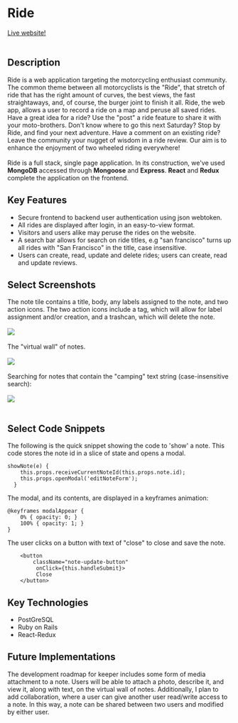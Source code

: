 # Ride

[Live website!](https://ride-mern.herokuapp.com/)
<br></br>

## Description
Ride is a web application targeting the motorcycling enthusiast community.  The common theme between all motorcyclists is the "Ride", that stretch of ride that has the right amount of curves, the best views, the fast straightaways, and, of course, the burger joint to finish it all.  Ride, the web app, allows a user to record a ride on a map and peruse all saved rides.  Have a great idea for a ride? Use the "post" a ride feature to share it with your moto-brothers.  Don't know where to go this next Saturday?  Stop by Ride, and find your next adventure.  Have a comment on an existing ride?  Leave the community your nugget of wisdom in a ride review.  Our aim is to enhance the enjoyment of two wheeled riding everywhere!
<br></br>
Ride is a full stack, single page application.  In its construction, we've used __MongoDB__ accessed through __Mongoose__ and __Express__. __React__ and __Redux__ complete the application on the frontend.


## Key Features
  * Secure frontend to backend user authentication using json webtoken.
  * All rides are displayed after login, in an easy-to-view format.
  * Visitors and users alike may peruse the rides on the website.
  * A search bar allows for search on ride titles, e.g "san francisco" turns up all rides with "San Francisco" in the title, case insensitive.
  * Users can create, read, update and delete rides; users can create, read and update reviews.
  
## Select Screenshots
The note tile contains a title, body, any labels assigned to the note, and two action icons.  The two action icons include a tag, which will allow for label assignment and/or creation, and a trashcan, which will delete the note.<br></br>
<img src="https://sk-github-screenshots.s3-us-west-1.amazonaws.com/Screen+Shot+2019-11-15+at+10.31.09+AM.png" /><br></br>
The "virtual wall" of notes.<br></br>
<img src="https://sk-github-screenshots.s3-us-west-1.amazonaws.com/Screen+Shot+2019-11-15+at+11.25.36+AM.png" /><br></br>
Searching for notes that contain the "camping" text string (case-insensitive search):<br></br>
<img src="https://sk-github-screenshots.s3-us-west-1.amazonaws.com/Screen+Shot+2019-11-15+at+11.28.58+AM.png" /><br></br>

## Select Code Snippets
The following is the quick snippet showing the code to 'show' a note.  This code stores the note id in a slice of state and opens a modal.
```
showNote(e) {
    this.props.receiveCurrentNoteId(this.props.note.id);
    this.props.openModal('editNoteForm');
  }
```
The modal, and its contents, are displayed in a keyframes animation:
```
@keyframes modalAppear { 
    0% { opacity: 0; }
    100% { opacity: 1; }
}
```
The user clicks on a button with text of "close" to close and save the note.
```
    <button
        className="note-update-button"
         onClick={this.handleSubmit}>
         Close
    </button>
```

## Key Technologies
  * PostGreSQL
  * Ruby on Rails
  * React-Redux

## Future Implementations
The development roadmap for keeper includes some form of media attachment to a note.  Users will be able to attach a photo, describe it, and view it, along with text, on the virtual wall of notes.  Additionally, I plan to add collaboration, where a user can give another user read/write access to a note.  In this way, a note can be shared between two users and modified by either user.

